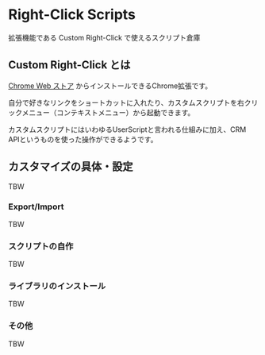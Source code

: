 # Right-Click Scripts

拡張機能である Custom Right-Click で使えるスクリプト倉庫

## Custom Right-Click とは

[Chrome Web ストア](https://chrome.google.com/webstore/detail/custom-right-click-menu/onnbmgmepodkilcbdodhfepllfmafmlj/related?hl=ja) からインストールできるChrome拡張です。

自分で好きなリンクをショートカットに入れたり、カスタムスクリプトを右クリックメニュー（コンテキストメニュー）から起動できます。

カスタムスクリプトにはいわゆるUserScriptと言われる仕組みに加え、CRM APIというものを使った操作ができるようです。

## カスタマイズの具体・設定

TBW

### Export/Import

TBW

### スクリプトの自作

TBW

### ライブラリのインストール

TBW

### その他

TBW


